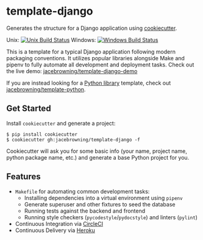 # template-django

Generates the structure for a Django application using [cookiecutter](https://github.com/audreyr/cookiecutter).

Unix: [![Unix Build Status](https://img.shields.io/travis/jacebrowning/template-django/master.svg)](https://travis-ci.org/jacebrowning/template-django)
Windows: [![Windows Build Status](https://img.shields.io/appveyor/ci/jacebrowning/template-django.svg)](https://ci.appveyor.com/project/jacebrowning/template-django)

This is a template for a typical Django application following modern packaging conventions. It utilizes popular libraries alongside Make and pipenv to fully automate all development and deployment tasks. Check out the live demo: [jacebrowning/template-django-demo](https://github.com/jacebrowning/template-django-demo)

If you are instead looking for a [Python library](https://caremad.io/posts/2013/07/setup-vs-requirement/) template, check out [jacebrowning/template-python](https://github.com/jacebrowning/template-python).

## Get Started

Install `cookiecutter` and generate a project:

```
$ pip install cookiecutter
$ cookiecutter gh:jacebrowning/template-django -f
```

Cookiecutter will ask you for some basic info (your name, project name, python package name, etc.) and generate a base Python project for you.

## Features

* `Makefile` for automating common development tasks:
    - Installing dependencies into a virtual environment using `pipenv`
    - Generate superuser and other fixtures to seed the database
    - Running tests against the backend and frontend
    - Running style checkers (`pycodestyle`/`pydocstyle`) and linters (`pylint`)
* Continuous Integration via [CircleCI](https://circleci.com/docs/2.0/)
* Continuous Delivery via [Heroku](https://www.heroku.com/flow)
